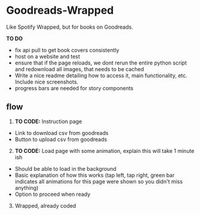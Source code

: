 # Goodreads-Wrapped

Like Spotify Wrapped, but for books on Goodreads.

**TO DO**

- fix api pull to get book covers consistently
- host on a website and test
- ensure that if the page reloads, we dont rerun the entire python script and redownload all images, that needs to be cached
- Write a nice readme detailing how to access it, main functionality, etc. Include nice screenshots.
- progress bars are needed for story components

## flow

1. **TO CODE:** Instruction page

- Link to download csv from goodreads
- Button to upload csv from goodreads

2. **TO CODE:** Load page with some animation, explain this will take 1 minute ish

- Should be able to load in the background
- Basic explanation of how this works (tap left, tap right, green bar indicates all animations for this page were shown so you didn't miss anything)
- Option to proceed when ready

3. Wrapped, already coded

